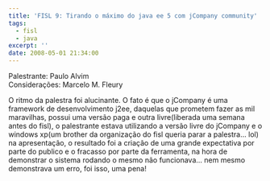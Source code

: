 ```yaml
---
title: 'FISL 9: Tirando o máximo do java ee 5 com jCompany community'
tags:
  - fisl
  - java
excerpt: ''
date: 2008-05-01 21:34:00
---
```


Palestrante: Paulo Alvim  
Considerações: Marcelo M. Fleury

O ritmo da palestra foi alucinante. O fato é que o jCompany é uma framework de desenvolvimento j2ee, daquelas que prometem fazer as mil maravilhas, possui uma versão paga e outra livre(liberada uma semana antes do fisl), o palestrante estava utilizando a versão livre do jCompany e o windows xp(um brother da organização do fisl queria parar a palestra... lol) na apresentação, o resultado foi a criação de uma grande expectativa por parte do publico e o fracasso por parte da ferramenta, na hora de demonstrar o sistema rodando o mesmo não funcionava... nem mesmo demonstrava um erro, foi isso, uma pena!